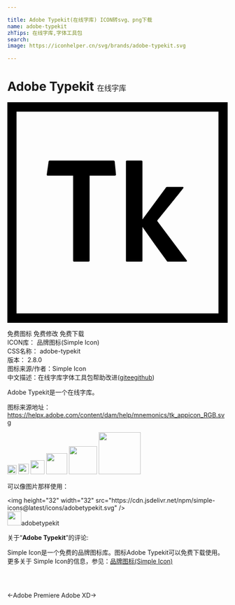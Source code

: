 ```yaml
---

title: Adobe Typekit(在线字库) ICON转svg、png下载
name: adobe-typekit
zhTips: 在线字库,字体工具包
search: 
image: https://iconhelper.cn/svg/brands/adobe-typekit.svg

---
```


# Adobe Typekit  <small style="font-size: 60%;font-weight: 100">在线字库</small>

<div id="svg" class="svg-wrap">
<svg role="img" viewBox="0 0 24 24" xmlns="http://www.w3.org/2000/svg"><title>Adobe Typekit icon</title><path d="M0 0v24h24V0H0zm1 1.026h22v21.948H1V1.026zM7.165 7.983H4.394c-.082 0-.115-.033-.099-.132l.198-1.385c.016-.083.049-.116.132-.116h6.926c.099 0 .132.033.149.132l.132 1.369c.016.099-.033.132-.116.132H8.962v9.235c0 .083-.033.132-.132.132H7.296c-.098 0-.131-.033-.131-.132V7.983zM14.718 12.749l2.523-3.414c.066-.082.082-.115.165-.115h1.682c.099 0 .132.066.066.148-.396.511-2.21 2.754-2.804 3.48a.108.108 0 0 0 0 .099l3.2 4.271c.033.066.016.132-.083.132h-1.946c-.099 0-.132-.033-.165-.099a158.661 158.661 0 0 1-2.638-3.678v3.662c0 .082-.017.115-.116.115h-1.55c-.116 0-.132-.033-.132-.132V6.449c0-.049.016-.099.115-.099h1.567c.066 0 .116.033.116.116v6.283z"/></svg>
</div>
<detail full-name='adobe-typekit'></detail>

<div class="detail-page">
<p>
<span><span class="badge-success badge">免费图标</span> <span class="badge-success badge">免费修改</span>  <span class="badge-success badge">免费下载</span> </span>
<br/>
<span>
ICON库：
<span class="badge-secondary badge">品牌图标(Simple Icon)</span> 
</span>
<br/>
<span>
CSS名称：
<span class="badge-secondary badge">adobe-typekit</span> 
</span>

<br/>
<span>
版本：
<span class="badge-secondary badge">2.8.0</span> 
</span>
<br/>
<span>图标来源/作者：<span class="badge-light badge">Simple Icon</span></span> 
<br/>
<span class="zh-detail">中文描述：<span class="badge-primary badge">在线字库</span><span class="badge-primary badge">字体工具包</span><span class="help-link"><span>帮助改进</span>(<a href="https://gitee.com/liuwave/icon-helper/edit/master/json/brands/adobe-typekit.json" target="_blank" rel="noopener noreferrer">gitee</a><a href="https://github.com/liuwave/icon-helper/edit/master/json/brands/adobe-typekit.json" target="_blank" rel="noopener noreferrer">github</a></span>)</span><br/>
</p>
</div><div class="description description alert alert-light"><p>Adobe Typekit是一个在线字库。</p><p>图标来源地址：<a href="https://helpx.adobe.com/content/dam/help/mnemonics/tk_appicon_RGB.svg" target="_blank" rel="noopener noreferrer">https://helpx.adobe.com/content/dam/help/mnemonics/tk_appicon_RGB.svg</a></p></div>
<div class="alert alert-dark">
<img height="21" width="21" src="https://cdn.jsdelivr.net/npm/simple-icons@latest/icons/adobetypekit.svg" />
<img height="24" width="24" src="https://cdn.jsdelivr.net/npm/simple-icons@latest/icons/adobetypekit.svg" />
<img height="32" width="32" src="https://cdn.jsdelivr.net/npm/simple-icons@latest/icons/adobetypekit.svg" />
<img height="48" width="48" src="https://cdn.jsdelivr.net/npm/simple-icons@latest/icons/adobetypekit.svg" />
<img height="64" width="64" src="https://cdn.jsdelivr.net/npm/simple-icons@latest/icons/adobetypekit.svg" />
<img height="96" width="96" src="https://cdn.jsdelivr.net/npm/simple-icons@latest/icons/adobetypekit.svg" />

</div>
<div>
  <p>可以像图片那样使用：    
  </p>
  <div class="alert alert-primary" style="font-size: 14px">
    &lt;img height="32" width="32" src="https://cdn.jsdelivr.net/npm/simple-icons@latest/icons/adobetypekit.svg" /&gt;
    <copy-btn content='<img height="32" width="32" src="https://cdn.jsdelivr.net/npm/simple-icons@latest/icons/adobetypekit.svg" />'></copy-btn>
  </div>
  <div class="alert alert-secondary">
    <img height="32" width="32" src="https://cdn.jsdelivr.net/npm/simple-icons@latest/icons/adobetypekit.svg" />adobetypekit
    <copy-btn content="adobetypekit" btn-title="复制图标名称"></copy-btn>
  </div>
</div>
<div class="icon-detail__container">
<p>关于“<b>Adobe Typekit</b>”的评论:</p>
</div>
<Vssue title="关于“Adobe Typekit”的评论" />
<div><p>Simple Icon是一个免费的品牌图标库。图标Adobe Typekit可以免费下载使用。更多关于  Simple Icon的信息，参见：<a target="_blank" href="https://iconhelper.cn/brands.html">品牌图标(Simple Icon)</a>
</p></div>


<div style="padding:2rem 0 " class="page-nav"><p class="inner"><span class="prev">←<router-link to="/icon/adobe-premiere.html">Adobe Premiere</router-link></span> <span class="next"><router-link to="/icon/adobe-xd.html">Adobe XD</router-link>→</span></p></div>
